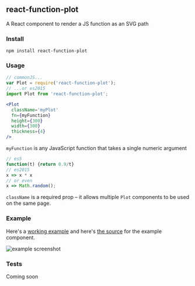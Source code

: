 ## react-function-plot

A React component to render a JS function as an SVG path

### Install

```
npm install react-function-plot
```

### Usage

```jsx
// commonJS...
var Plot = require('react-function-plot');
// ...or es2015
import Plot from 'react-function-plot';

<Plot
  className='myPlot'
  fn={myFunction}
  height={300}
  width={300}
  thickness={4}
/>
```

`myFunction` is any JavaScript function that takes a single numeric argument
```js
// es5
function(t) {return 0.9/t}
// es2015
x => x * x
// or even
x => Math.random();
```

`className` is a required prop – it allows multiple `Plot` components to be used on the same page.

### Example

Here's a [working example](http://anguscroll.com/react-function-plot/) and here's [the source](https://github.com/angus-c/react-function-plot/blob/gh-pages/examples.jsx) for the
example component.  

![example screenshot](http://anguscroll.com/react-function-plot/screenshots/expression-and-easing.png)

### Tests

Coming soon
